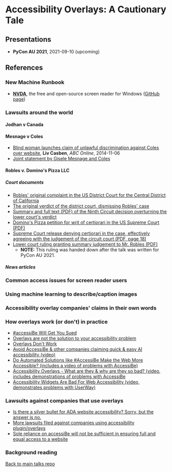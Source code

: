 # Accessibility Overlays: A Cautionary Tale

## Presentations

- **PyCon AU 2021**, 2021-09-10 (upcoming)

## References

### New Machine Runbook

* [**NVDA**](https://www.nvaccess.org/download/), the free and open-source screen reader for Windows ([GitHub page](https://github.com/nvaccess/nvda))

### Lawsuits around the world

#### Jodhan v Canada

#### Mesnage v Coles
* [Blind woman launches claim of unlawful discrimination against Coles over website](https://www.abc.net.au/news/2014-11-05/blind-woman-launches-court-action-against-coles-over-its-website/5869874?nw=0), **Liv Casben**, *ABC Online*, 2014-11-06
* [Joint statement by Gisele Mesnage and Coles](http://www.medianet.com.au/releases/release-details/?id=821518)

#### Robles v. Domino's Pizza LLC

##### Court documents

* [Robles' original complaint in the US District Court for the Central District of California](https://www.courtlistener.com/docket/4615111/1/guillermo-robles-v-dominos-pizza-llc/)
* [The original verdict of the district court, dismissing Robles' case](https://www.courtlistener.com/docket/4615111/42/guillermo-robles-v-dominos-pizza-llc/)
* [Summary and full text (PDF) of the Ninth Circuit decision overturning the lower court's verdict](https://law.justia.com/cases/federal/appellate-courts/ca9/17-55504/17-55504-2019-01-15.html)
* [Domino's Pizza petition for writ of certiorari in the US Supreme Court (PDF)](http://www.supremecourt.gov/DocketPDF/18/18-1539/102950/20190613153319483_DominosPetition.pdf)
* [Supreme Court release denying certiorari in the case, effectively agreeing with the judgement of the circuit court (PDF, page 18)](https://www.supremecourt.gov/orders/courtorders/100719zor_m648.pdf)
* [Lower court ruling granting summary judgement to Mr. Robles (PDF)](https://www.adatitleiii.com/wp-content/uploads/sites/121/2021/06/Dominos-MSJ-Order.pdf)
    * **NOTE:** This ruling was handed down after the talk was written for PyCon AU 2021.

##### News articles

### Common access issues for screen reader users

### Using machine learning to describe/caption images

### Accessibility overlay companies' claims in their own words

### How overlays work (or don't) in practice

* [#accessiBe Will Get You Sued](https://adrianroselli.com/2020/06/accessibe-will-get-you-sued.html)
* [Overlays are not the solution to your accessibility problem](https://sheribyrnehaber.com/overlays-are-not-the-solution/)
* [Overlays Don't Work](https://overlaysdontwork.com/)
* [Avoid AccessiBe & other companies claiming quick & easy AI accessibility (video)](https://www.youtube.com/watch?v=R12Z1Sp-u4U)
* [Do Automated Solutions like #AccessiBe Make the Web More Accessible? (includes a video of problems with AccessiBe)](https://catchthesewords.com/do-automated-solutions-like-accessibe-make-the-web-more-accessible/)
* [Accessibility Overlays - What are they & why are they so bad? (video, includes demonstrations of problems with AccessiBe](https://www.youtube.com/watch?v=huyuy1bJ7sw)
* [Accessibility Widgets Are Bad For Web Accessibility (video, demonstrates problems with UserWay)](https://www.youtube.com/watch?v=cKalA4fVaUg)

### Lawsuits against companies that use overlays

* [Is there a silver bullet for ADA website accessibility? Sorry, but the answer is no.](https://accessdefense.com/?p=5378)
* [More lawsuits filed against companies using accessibility plugin/overlays](https://sheribyrnehaber.com/lawsuits-against-companies-accessibility-plugin-overlays/)
* [Sole reliance on accessiBe will not be sufficient in ensuring full and equal access to a website](https://www.scribd.com/document/490740167/Exhibit-A-for-21-cv-00017)

### Background reading

[Back to main talks repo](https://github.com/lisushka/talks)
